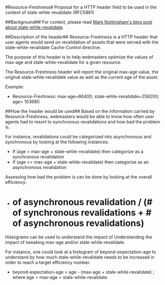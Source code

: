 #Resource-Freshness#
Proposal for a HTTP header field to be used in the context of stale-while-revalidate (RFC5861)

##Background##
For context, please read [Mark Nottingham's blog post about stale-while-revalidate](https://www.mnot.net/blog/2007/12/12/stale).

##Description of the header##
Resource-Freshness is a HTTP header that user agents would send on revalidation of assets that were served with 
the stale-while-revalidate Cache-Control directive.

The purpose of this header is to help webmasters optimize the values of max-age and stale-while-revalidate for a given
resource.

The Resource-Freshness header will report the original max-age value, the original stale-while-revalidate value as well
as the current age of the asset.

Example: 
 * Resource-Freshness: max-age=86400; stale-while-revalidate=259200; age= 103680

##How the header would be used##
Based on the information carried by Resource-Freshness, webmasters would be able to know how often user agents had to resort to synchronous
revalidations and how bad the problem is. 

For instance, revalidations could be categorized into asynchronous and synchronous by looking at the following instances:

 * If (age > max-age + stale-while-revalidate) then categorize as a synchronous revalidation
 * If (age <= max-age + stale-while-revalidate) then categorize as an asynchronous revalidation   



Assessing how bad the problem is can be done by looking at the overall efficiency:

 *  # of asynchronous revalidation / (# of synchronous revalidations + # of asynchronous revalidations)

Histograms can be used to understand the impact of Understanding the impact of tweaking max-age and/or stale-while-revalidate.

For instance, one could look at a histogram of beyond-expectation-age to understand by how much stale-while-revalidate
needs to be increased in order to reach a target efficiency number. 
 
 * beyond-expectation-age = age - (max-age + stale-while-revalidate) ; where age > max-age + stale-while-revalidate

